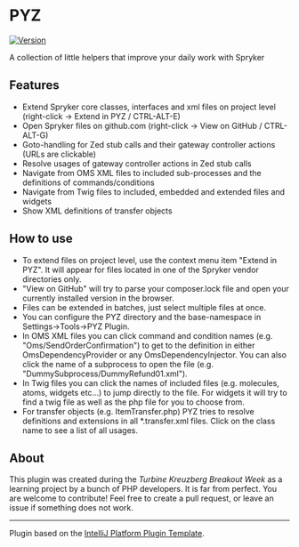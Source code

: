 # PYZ

[![Version](https://img.shields.io/jetbrains/plugin/v/18215-pyz.svg)](https://plugins.jetbrains.com/plugin/18215-pyz)

<!-- Plugin description -->
A collection of little helpers that improve your daily work with Spryker
## Features
- Extend Spryker core classes, interfaces and xml files on project level (right-click -> Extend in PYZ / CTRL-ALT-E)
- Open Spryker files on github.com (right-click -> View on GitHub / CTRL-ALT-G)
- Goto-handling for Zed stub calls and their gateway controller actions (URLs are clickable)  
- Resolve usages of gateway controller actions in Zed stub calls
- Navigate from OMS XML files to included sub-processes and the definitions of commands/conditions 
- Navigate from Twig files to included, embedded and extended files and widgets
- Show XML definitions of transfer objects

## How to use
- To extend files on project level, use the context menu item "Extend in PYZ". It will appear for files located in one of the Spryker vendor directories only.
- "View on GitHub" will try to parse your composer.lock file and open your currently installed version in the browser.
- Files can be extended in batches, just select multiple files at once.
- You can configure the PYZ directory and the base-namespace in Settings->Tools->PYZ Plugin.
- In OMS XML files you can click command and condition names (e.g. "Oms/SendOrderConfirmation") to get to the definition in either OmsDependencyProvider or any OmsDependencyInjector. You can also click the name of a subprocess to open the file (e.g. "DummySubprocess/DummyRefund01.xml").
- In Twig files you can click the names of included files (e.g. molecules, atoms, widgets etc...) to jump directly to the file. For widgets it will try to find a twig file as well as the php file for you to choose from.
- For transfer objects (e.g. ItemTransfer.php) PYZ tries to resolve definitions and extensions in all *.transfer.xml files. Click on the class name to see a list of all usages.
<!-- Plugin description end -->

## About
This plugin was created during the _Turbine Kreuzberg Breakout Week_ as a learning project by a bunch of PHP developers. It is far from perfect. You are welcome to contribute! Feel free to create a pull request, or leave an issue if something does not work.

---
Plugin based on the [IntelliJ Platform Plugin Template][template].

[template]: https://github.com/JetBrains/intellij-platform-plugin-template
